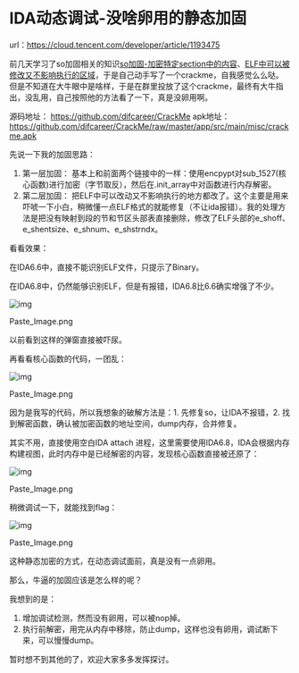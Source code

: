 # IDA动态调试-没啥卵用的静态加固

url：https://cloud.tencent.com/developer/article/1193475

前几天学习了so加固相关的知识[so加固-加密特定section中的内容](https://www.jianshu.com/p/b4962a2c9584)、[ELF中可以被修改又不影响执行的区域](https://www.jianshu.com/p/9ce47c938706)，于是自己动手写了一个crackme，自我感觉么么哒。 但是不知道在大牛眼中是啥样，于是在群里投放了这个crackme，最终有大牛指出，没乱用，自己按照他的方法看了一下，真是没卵用啊。

源码地址： https://github.com/difcareer/CrackMe apk地址：https://github.com/difcareer/CrackMe/raw/master/app/src/main/misc/crackme.apk

先说一下我的加固思路：

1. 第一层加固： 基本上和前面两个链接中的一样：使用encpypt对sub_1527(核心函数)进行加密（字节取反），然后在.init_array中对函数进行内存解密。
2. 第二层加固： 把ELF中可以改动又不影响执行的地方都改了。这个主要是用来吓唬一下小白，稍微懂一点ELF格式的就能修复（不让ida报错）。我的处理方法是把没有映射到段的节和节区头部表直接删除，修改了ELF头部的e_shoff、e_shentsize、e_shnum、e_shstrndx。

看看效果：

在IDA6.6中，直接不能识别ELF文件，只提示了Binary。

在IDA6.8中，仍然能够识别ELF，但是有报错，IDA6.8比6.6确实增强了不少。

![img](https://ask.qcloudimg.com/http-save/yehe-2930595/uewm86zo90.png?imageView2/2/w/1620)

Paste_Image.png

以前看到这样的弹窗直接被吓尿。

再看看核心函数的代码，一团乱：

![img](https://ask.qcloudimg.com/http-save/yehe-2930595/32gzts835p.png?imageView2/2/w/1620)

Paste_Image.png

因为是我写的代码，所以我想象的破解方法是：1. 先修复so，让IDA不报错，2. 找到解密函数，确认被加密函数的地址空间，dump内存，合并修复。

其实不用，直接使用空白IDA attach 进程，这里需要使用IDA6.8，IDA会根据内存构建视图，此时内存中是已经解密的内容，发现核心函数直接被还原了：

![img](https://ask.qcloudimg.com/http-save/yehe-2930595/qjrdrsidef.png?imageView2/2/w/1620)

Paste_Image.png

稍微调试一下，就能找到flag：

![img](https://ask.qcloudimg.com/http-save/yehe-2930595/x86zt7e4ob.png?imageView2/2/w/1620)

Paste_Image.png

这种静态加密的方式，在动态调试面前，真是没有一点卵用。

那么，牛逼的加固应该是怎么样的呢？

我想到的是：

1. 增加调试检测，然而没有卵用，可以被nop掉。
2. 执行前解密，用完从内存中移除，防止dump，这样也没有卵用，调试断下来，可以慢慢dump。

暂时想不到其他的了，欢迎大家多多发挥探讨。